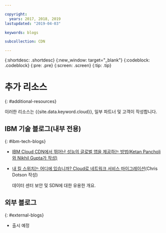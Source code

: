 ```yaml
---

copyright:
  years: 2017, 2018, 2019
lastupdated: "2019-04-03"

keywords: blogs

subcollection: CDN

---
```


{:shortdesc: .shortdesc}
{:new_window: target="_blank"}
{:codeblock: .codeblock}
{:pre: .pre}
{:screen: .screen}
{:tip: .tip}

# 추가 리소스
{: #additional-resources}

이러한 리소스는 {{site.data.keyword.cloud}}, 일부 파트너 및 고객이 작성합니다.

## IBM 기술 블로그(내부 전용)
{: #ibm-tech-blogs}

 * [IBM Cloud CDN에서 뛰어난 성능의 글로벌 앱을 제공하는 방법(Ketan Pancholi와 Nikhil Gupta가 작성)](https://www.ibm.com/w3-techblog/use-cases/2018/05/content-delivery-service/)
 
 * [내 킬 스위치는 어디에 있습니까? Cloud로 네트워크 서비스 마이그레이션](https://www.ibm.com/w3-techblog/wcp/2018/09/migrating-network-services/)(Chris Dotson 작성)
 
   데이터 센터 보안 및 SDN에 대한 유용한 개요.


## 외부 블로그
{: #external-blogs}

* 출시 예정
